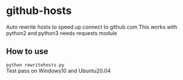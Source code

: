 # github-hosts
Auto rewrite hosts to speed up connect to github.com
This works with python2 and python3
needs requests module

## How to use
`python rewritehosts.py`  
Test pass on Windows10 and Ubuntu20.04
